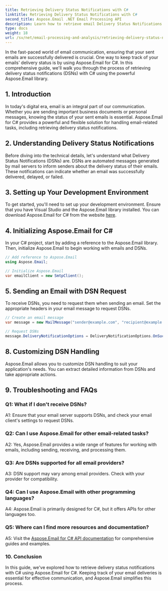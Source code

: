 ```yaml
---
title: Retrieving Delivery Status Notifications with C#
linktitle: Retrieving Delivery Status Notifications with C#
second_title: Aspose.Email .NET Email Processing API
description: Learn how to retrieve email Delivery Status Notifications using C# and Aspose.Email for .NET.
type: docs
weight: 18
url: /sv/net/email-processing-and-analysis/retrieving-delivery-status-notifications-with-csharp/
---
```


In the fast-paced world of email communication, ensuring that your sent emails are successfully delivered is crucial. One way to keep track of your emails' delivery status is by using Aspose.Email for C#. In this comprehensive guide, we'll walk you through the process of retrieving delivery status notifications (DSNs) with C# using the powerful Aspose.Email library.

## 1. Introduction

In today's digital era, email is an integral part of our communication. Whether you are sending important business documents or personal messages, knowing the status of your sent emails is essential. Aspose.Email for C# provides a powerful and flexible solution for handling email-related tasks, including retrieving delivery status notifications.

## 2. Understanding Delivery Status Notifications

Before diving into the technical details, let's understand what Delivery Status Notifications (DSNs) are. DSNs are automated messages generated by mail servers to inform senders about the delivery status of their emails. These notifications can indicate whether an email was successfully delivered, delayed, or failed.

## 3. Setting up Your Development Environment

To get started, you'll need to set up your development environment. Ensure that you have Visual Studio and the Aspose.Email library installed. You can download Aspose.Email for C# from the website [here](https://www.aspose.com/downloads/email/net).

## 4. Initializing Aspose.Email for C#

In your C# project, start by adding a reference to the Aspose.Email library. Then, initialize Aspose.Email to begin working with emails and DSNs.

```csharp
// Add reference to Aspose.Email
using Aspose.Email;

// Initialize Aspose.Email
var emailClient = new SmtpClient();
```

## 5. Sending an Email with DSN Request

To receive DSNs, you need to request them when sending an email. Set the appropriate headers in your email message to request DSNs.

```csharp
// Create an email message
var message = new MailMessage("sender@example.com", "recipient@example.com", "Subject", "Body");

// Request DSNs
message.DeliveryNotificationOptions = DeliveryNotificationOptions.OnSuccess | DeliveryNotificationOptions.OnFailure;
```


## 8. Customizing DSN Handling

Aspose.Email allows you to customize DSN handling to suit your application's needs. You can extract detailed information from DSNs and take appropriate actions.

## 9. Troubleshooting and FAQs

### Q1: What if I don't receive DSNs?
A1: Ensure that your email server supports DSNs, and check your email client's settings to request DSNs.

### Q2: Can I use Aspose.Email for other email-related tasks?
A2: Yes, Aspose.Email provides a wide range of features for working with emails, including sending, receiving, and processing them.

### Q3: Are DSNs supported for all email providers?
A3: DSN support may vary among email providers. Check with your provider for compatibility.

### Q4: Can I use Aspose.Email with other programming languages?
A4: Aspose.Email is primarily designed for C#, but it offers APIs for other languages too.

### Q5: Where can I find more resources and documentation?
A5: Visit the [Aspose.Email for C# API documentation](https://reference.aspose.com/email/net/) for comprehensive guides and examples.

### 10. Conclusion

In this guide, we've explored how to retrieve delivery status notifications with C# using Aspose.Email for C#. Keeping track of your email deliveries is essential for effective communication, and Aspose.Email simplifies this process.
